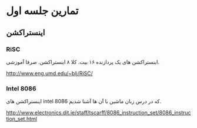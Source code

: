 # تمارین جلسه اول

## اینستراکشن

### RiSC

اینستراکشن های یک پردازنده ۱۶ بیت.
کلا ۸ اینستراکشن. صرفا آموزشی.

http://www.eng.umd.edu/~blj/RiSC/

### Intel 8086

اینستراکشن های intel 8086 که در درس زبان ماشین با آن ها آشنا شدیم.

http://www.electronics.dit.ie/staff/tscarff/8086_instruction_set/8086_instruction_set.html

